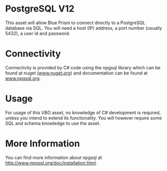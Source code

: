 # PostgreSQL V12
This asset will allow Blue Prism to connect directly to a PostgreSQL database via SQL. You will need a host (IP) address, a port number (usually 5432), a user id and password.

# Connectivity
Connectivity is provided by C# code using the npgsql library which can be found at nuget (www.nuget.org) and documentation can be found at www.npgsql.org. 

# Usage
For usage of this VBO asset, no knowledge of C# development is required, unless you intend to extend its functionality. You will however require some SQL and schema knowledge to use the asset.

# More Information
You can find more information about npgsql at http://www.npgsql.org/doc/installation.html.

